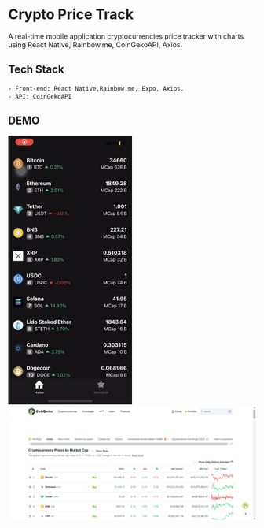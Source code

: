 # Crypto Price Track
A real-time mobile application cryptocurrencies price tracker with charts using React Native, Rainbow.me, CoinGekoAPI, Axios

## Tech Stack

    - Front-end: React Native,Rainbow.me, Expo, Axios.
	- API: CoinGekoAPI
	

## DEMO
<img src="https://github.com/thanh-nt25/Crypto-Price-Tracker/blob/master/src/demo/home-pic.PNG" width=50%/>
<img src="https://github.com/thanh-nt25/Crypto-Price-Tracker/blob/master/src/demo/home-web.png">



<!-- **Onboarding: Sign Up and Log In**

<p float="left">
	<img src="https://github.com/thanh-nt25/Louvre/blob/master/client/demo/home.PNG" title="Home" width="250"/>
	<img src="https://github.com/thanh-nt25/Louvre/blob/master/client/demo/signin.PNG" title="Sign In" width="250"/>
	<img src="https://github.com/thanh-nt25/Louvre/blob/master/client/demo/signup.PNG" title="Sign Up" width="250"/>
</p>

<p></p>

**Buyers' User-Interface**

<p float="left">
	<img src="https://github.com/thanh-nt25/Louvre/blob/master/client/demo/homenavi.gif" title="Home Screen" width="250"/>
	<img src="https://github.com/thanh-nt25/Louvre/blob/master/client/demo/search.gif" title="Search Filter" width="250"/>
	<img src="https://github.com/thanh-nt25/Louvre/blob/master/client/demo/detail.gif" title="Item Detail View" width="250"/>
</p>


<p float="left">
	<img src="https://github.com/thanh-nt25/Louvre/blob/master/client/demo/side.gif" title="Item Detail View" width="250"/>
	<img src="https://github.com/thanh-nt25/Louvre/blob/master/client/demo/cart.gif" title="Cart View" width="250"/>
</p> -->